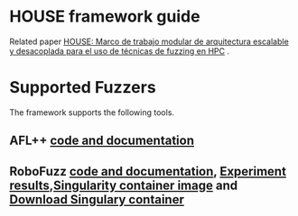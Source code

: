 HOUSE framework guide
=========================	

Related paper [HOUSE: Marco de trabajo modular de arquitectura escalable y desacoplada para el uso de técnicas de fuzzing en HPC](https://github.com/b0rh/Latex/blob/main/paper_JNIC_2021/HOUSE%20Marco%20de%20trabajo%20modular%20de%20arquitectura%20escalable%20y%20desacoplada%20para%20el%20uso%20de%20t%C3%A9cnicas%20de%20fuzzing%20en%20HPC.pdf) .

# Supported Fuzzers
The framework supports the following tools.
## AFL++ [code and documentation](https://github.com/b0rh/HOUSE/tree/master/0.TLB/AFL%2B%2B)
## RoboFuzz [code and documentation](https://github.com/b0rh/HOUSE/tree/master/0.TLB/ROS2_foxy-robofuzz), [Experiment results](https://github.com/b0rh/HOUSE/tree/master/B.OR/TB3-MI2_Robofuzz),[Singularity container image](https://drive.google.com/file/d/1fg2InRNrwcbU3XKqwiTxA40YGrIYiRLD/view?usp=sharing) and [Download Singulary container](https://ss3.scayle.es:443/HOUSE/ROS2_foxy-robofuzz.sif)
